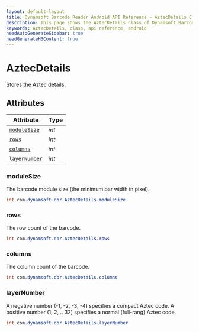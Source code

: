 ```yaml
---
layout: default-layout
title: Dynamsoft Barcode Reader Android API Reference - AztecDetails Class
description: This page shows the AztecDetails Class of Dynamsoft Barcode Reader for Android SDK.
keywords: AztecDetails, class, api reference, android
needAutoGenerateSidebar: true
needGenerateH3Content: true
---
```



# AztecDetails

Stores the Aztec details.

## Attributes
  
| Attribute | Type |
|---------- | ----------- |
| [`moduleSize`](#modulesize) | *int* |
| [`rows`](#rows) | *int* |
| [`columns`](#columns) | *int* |
| [`layerNumber`](#layernumber) | *int* |

### moduleSize

The barcode module size (the minimum bar width in pixel).

```java
int com.dynamsoft.dbr.AztecDetails.moduleSize
```  

### rows

The row count of the barcode.

```java
int com.dynamsoft.dbr.AztecDetails.rows
```  

### columns

The column count of the barcode.

```java
int com.dynamsoft.dbr.AztecDetails.columns
```  

### layerNumber

A negative number (-1, -2, -3, -4) specifies a compact Aztec code. A positive number (1, 2, .. 32) specifies a normal (full-rang) Aztec code.  

```java
int com.dynamsoft.dbr.AztecDetails.layerNumber
```  
